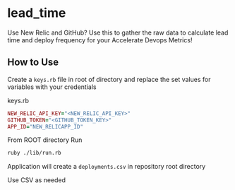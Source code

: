 # lead_time
Use New Relic and GitHub? Use this to gather the raw data to calculate lead time and deploy frequency for your Accelerate Devops Metrics!


## How to Use

Create a `keys.rb` file in root of directory and replace the set values for variables with your credentials 

keys.rb

```ruby
NEW_RELIC_API_KEY="<NEW_RELIC_API_KEY>"
GITHUB_TOKEN="<GITHUB_TOKEN_KEY>"
APP_ID="NEW_RELICAPP_ID"
```

From ROOT directory Run

```bash
ruby ./lib/run.rb
```

Application will create a `deployments.csv` in repository root directory

Use CSV as needed
